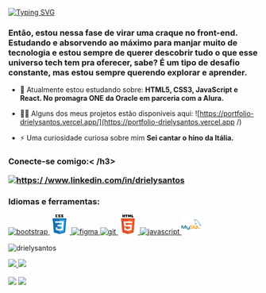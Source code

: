 <a href="https://git.io/typing-svg"><img src="https://readme-typing-svg.demolab.com?font=Fira+Code&weight=700&size=30&pause=800&color=6028F7&center=falso&vCenter=falso&repeat=verdadeiro&random=falso&width=435&lines=Ol%C3%A1%2C+eu+sou+a+Driely+%F0%9F%91%8B" alt="Typing SVG" /></a>
<h3>Então, estou nessa fase de virar uma craque no front-end. Estudando e absorvendo ao máximo para manjar muito de tecnologia e estou sempre de querer descobrir tudo o que esse universo tech tem pra oferecer, sabe? É um tipo de desafio constante, mas estou sempre querendo explorar e aprender.</h3>

- 🌱 Atualmente estou estudando sobre: **HTML5, CSS3, JavaScript e React. No promagra ONE da Oracle em parceria com a Alura.**

- 👨‍💻 Alguns dos meus projetos estão disponíveis aqui: ![https://portfolio-drielysantos.vercel.app/](https://portfolio-drielysantos.vercel.app /)

- ⚡ Uma curiosidade curiosa sobre mim **Sei cantar o hino da Itália.**

<h3 align="left">Conecte-se comigo:< /h3>
<p align="left">
<a href="https://linkedin.com/in/https://www.linkedin.com/in/drielysantos" target="blank"><img align= "center" src="https://raw.githubusercontent.com/rahuldkjain/github-profile-readme-generator/master/src/images/icons/Social/linked-in-alt.svg" alt="https:/ /www.linkedin.com/in/drielysantos" height="30" width="40" /></a>
</p>

<h3 align="left">Idiomas e ferramentas:</h3>

<p align="left"> <a href="https://getbootstrap.com" target="_blank" rel="noreferrer"> <img src="https://raw.githubusercontent.com/devicons/devicon /master/icons/bootstrap/bootstrap-plain-wordmark.svg" alt="bootstrap" width="40" height="40"/> </a> <a href="https://www.w3schools.com /css/" target="_blank" rel="noreferrer"> <img src="https://raw.githubusercontent.com/devicons/devicon/master/icons/css3/css3-original-wordmark.svg" alt= "css3" width="40" height="40"/> </a> <a href="https://www.figma.com/" target="_blank" rel="noreferrer"> <img src= "https://www.vectorlogo.zone/logos/figma/figma-icon.svg" alt="figma" width="40" height="40"/> </a> <a href="https:/ /git-scm.com/" target="_blank" rel="noreferrer"> <img src="https://www.vectorlogo.zone/logos/git-scm/git-scm-icon.svg" alt= "git" width="40" height="40"/> </a> <a href="https://www.w3.org/html/" target="_blank" rel="noreferrer"> <img src="https://raw.githubusercontent.com/devicons/devicon/master/icons/html5/html5-original-wordmark.svg" alt="html5" width="40" height="40"/> </ a> <a href="https://developer.mozilla.org/en-US/docs/Web/JavaScript" target="_blank" rel="noreferrer"> <img src="https://raw.githubusercontent .com/devicons/devicon/master/icons/javascript/javascript-original.svg" alt="javascript" width="40" height="40"/> </a> <a href="https://www .mysql.com/" target="_blank" rel="noreferrer"> <img src="https://raw.githubusercontent.com/devicons/devicon/master/icons/mysql/mysql-original-wordmark.svg" alt="mysql" width="40" height="40"/> </a> </p>

<p><img align="center" src="https://github-readme-stats.vercel. app/api/top-langs?username=drielysantos&show_icons=true&locale=en&layout=compact" alt="drielysantos" /></p>

 <div>
   <a href="https://github.com/DrielySantos">
   <img height="180em" src="https://github-readme-stats.vercel.app/api?username=DrielySantos&show_icons=true&theme=tokyonight&include_all_commits=true&count_private=true"/>
   <img height="180em" src="https://github-readme-stats.vercel.app/api/top-langs/?username=DrielySantos&layout=compact&langs_count=6&theme=tokyonight"/>

</div>
<!-- <div style="display: inline_block"><br>
  <img align="center" alt="Js" height="30" width="40" src="https://raw.githubusercontent.com/devicons/devicon/master/icons/javascript/javascript-plain.svg">
  <img align="center" alt="HTML" height="30" width="40" src="https://raw.githubusercontent.com/devicons/devicon/master/icons/html5/html5-original.svg">
  <img align="center" alt="CSS" height="30" width="40" src="https://raw.githubusercontent.com/devicons/devicon/master/icons/css3/css3-original.svg">
</div> -->
 
 <br>
 
  
 
<div> 
  <a href="https://www.linkedin.com/in/driely-santos-a03770246/" target="_blank"><img src="https://img.shields.io/badge/-LinkedIn-%230077B5?style=for-the-badge&logo=linkedin&logoColor=white" target="_blank"></a> 
  <a href = "mailto:santosdriely98@gmail.com"><img src="https://img.shields.io/badge/-Gmail-%23333?style=for-the-badge&logo=gmail&logoColor=white" target="_blank"></a>
</div>
